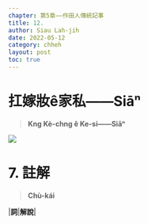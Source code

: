 ```yaml
---
chapter: 第5章——作田人傳統記事
title: 12. 
author: Siau Lah-jih
date: 2022-05-12
category: chheh
layout: post
toc: true
---
```


# 扛嫁妝ê家私——Siāⁿ
> **Kng Kè-chng ê Ke-si——Siāⁿ**

![](../too5/18/圖.jpg)

# 7. 註解
> **Chù-kái**

|**詞**|**解說**|
